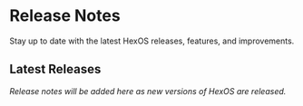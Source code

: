 # Release Notes

Stay up to date with the latest HexOS releases, features, and improvements.

## Latest Releases

*Release notes will be added here as new versions of HexOS are released.*
